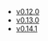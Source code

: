 - [v0.12.0](/tf-ibm-docs/v0.12.0)
- [v0.13.0](/tf-ibm-docs/v0.13.0)
- [v0.14.1](/tf-ibm-docs/v0.14.1)
